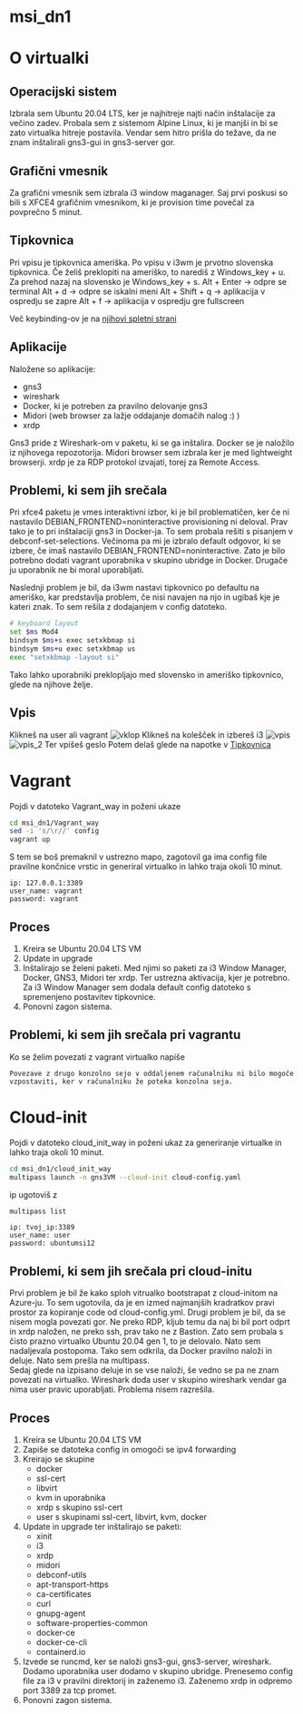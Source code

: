 # msi_dn1

# O virtualki

## Operacijski sistem
Izbrala sem Ubuntu 20.04 LTS, ker je najhitreje najti način inštalacije za večino zadev. 
Probala sem z sistemom Alpine Linux, ki je manjši in bi se zato virtualka hitreje postavila. Vendar sem hitro prišla do težave, da ne znam inštalirali gns3-gui in gns3-server gor.

## Grafični vmesnik
Za grafični vmesnik sem izbrala i3 window maganager. Saj prvi poskusi so bili s XFCE4 grafičnim vmesnikom, ki je provision time povečal za povprečno 5 minut.

## Tipkovnica
Pri vpisu je tipkovnica ameriška.
Po vpisu v i3wm je prvotno slovenska tipkovnica. Če želiš preklopiti na ameriško, to narediš z Windows_key + u. Za prehod nazaj na slovensko je Windows_key + s.
Alt + Enter -> odpre se terminal 
Alt + d -> odpre se iskalni meni
Alt + Shift + q -> aplikacija v ospredju se zapre
Alt + f -> aplikacija v ospredju gre fullscreen

Več keybinding-ov je na [njihovi spletni strani](https://i3wm.org/docs/userguide.html#_default_keybindings)

## Aplikacije
Naložene so aplikacije:
- gns3
- wireshark
- Docker, ki je potreben za pravilno delovanje gns3
- Midori (web browser za lažje oddajanje domačih nalog :) )
- xrdp

Gns3 pride z Wireshark-om v paketu, ki se ga inštalira. Docker se je naložilo iz njihovega repozotorija. Midori browser sem izbrala ker je med lightweight browserji.
xrdp je za RDP protokol izvajati, torej za Remote Access.

## Problemi, ki sem jih srečala
Pri xfce4 paketu je vmes interaktivni izbor, ki je bil problematičen, ker če ni nastavilo DEBIAN_FRONTEND=noninteractive provisioning ni deloval. Prav tako je to pri inštalaciji gns3 in Docker-ja. To sem probala rešiti s pisanjem v debconf-set-selections. Večinoma pa mi je izbralo default odgovor, ki se izbere, če imaš nastavilo DEBIAN_FRONTEND=noninteractive. Zato je bilo potrebno dodati vagrant uporabnika v skupino ubridge in Docker. Drugače ju uporabnik ne bi moral uporabljati. 

Naslednji problem je bil, da i3wm nastavi tipkovnico po defaultu na ameriško, kar predstavlja problem, če nisi navajen na njo in ugibaš kje je kateri znak. To sem rešila z dodajanjem v config datoteko.
```bash
# keyboard layout
set $ms Mod4
bindsym $ms+s exec setxkbmap si
bindsym $ms+u exec setxkbmap us
exec "setxkbmap -layout si"
```
Tako lahko uporabniki preklopljajo med slovensko in ameriško tipkovnico, glede na njihove želje. 

## Vpis
Klikneš na user ali vagrant
![vklop](/images/vklop.png)
Klikneš na kolešček in izbereš i3
![vpis](/images/vpis.png)
![vpis_2](/images/vpis_2.png)
Ter vpišeš geslo
Potem delaš glede na napotke v [Tipkovnica](#tipkovnica)


# Vagrant
Pojdi v datoteko Vagrant_way in poženi ukaze 
```bash
cd msi_dn1/Vagrant_way
sed -i 's/\r//' config
vagrant up
```
S tem se boš premaknil v ustrezno mapo, zagotovil ga ima config file pravilne končnice vrstic in generiral virtualko in lahko traja okoli 10 minut. 

```
ip: 127.0.0.1:3389
user_name: vagrant
password: vagrant
```
## Proces
1. Kreira se Ubuntu 20.04 LTS VM
2. Update in upgrade 
3. Inštalirajo se želeni paketi. Med njimi so paketi za i3 Window Manager, Docker, GNS3, Midori ter xrdp. Ter ustrezna aktivacija, kjer je potrebno. Za i3 Window Manager sem dodala default config datoteko s spremenjeno postavitev tipkovnice.
5. Ponovni zagon sistema.

## Problemi, ki sem jih srečala pri vagrantu

Ko se želim povezati z vagrant virtualko napiše
```
Povezave z drugo konzolno sejo v oddaljenem računalniku ni bilo mogoče vzpostaviti, ker v računalniku že poteka konzolna seja.
```

# Cloud-init
Pojdi v datoteko cloud_init_way in poženi ukaz za generiranje virtualke in lahko traja okoli 10 minut.
```bash
cd msi_dn1/cloud_init_way
multipass launch -n gns3VM --cloud-init cloud-config.yaml
```
ip ugotoviš z 
```bash
multipass list
```

```
ip: tvoj_ip:3389
user_name: user
password: ubuntumsi12
```

## Problemi, ki sem jih srečala pri cloud-initu
Prvi problem je bil že kako sploh vitrualko bootstrapat z cloud-initom na Azure-ju. To sem ugotovila, da je en izmed najmanjših kradratkov pravi prostor za kopiranje code od cloud-config.yml.
Drugi problem je bil, da se nisem mogla povezati gor. Ne preko RDP, kljub temu da naj bi bil port odprt in xrdp naložen, ne preko ssh, prav tako ne z Bastion. Zato sem probala s čisto prazno virtualko Ubuntu 20.04 gen 1, to je delovalo. Nato sem nadaljevala postopoma. Tako sem odkrila, da Docker pravilno naloži in deluje. Nato sem prešla na multipass.  
Sedaj glede na izpisano deluje in se vse naloži, še vedno se pa ne znam povezati na virtualko.
Wireshark doda user v skupino wireshark vendar ga nima user pravic uporabljati. Problema nisem razrešila.

## Proces
1. Kreira se Ubuntu 20.04 LTS VM
2. Zapiše se datoteka config in omogoči se ipv4 forwarding 
3. Kreirajo se skupine 
    - docker
    - ssl-cert
    - libvirt
    - kvm
    in uporabnika
    - xrdp s skupino ssl-cert 
    - user s skupinami ssl-cert, libvirt, kvm, docker
4. Update in upgrade ter inštalirajo se paketi:
    - xinit
    - i3
    - xrdp
    - midori
    - debconf-utils
    - apt-transport-https 
    - ca-certificates 
    - curl 
    - gnupg-agent
    - software-properties-common
    - docker-ce
    - docker-ce-cli
    - containerd.io
5. Izvede se runcmd, ker se naloži gns3-gui, gns3-server, wireshark. Dodamo uporabnika user dodamo v skupino ubridge. Prenesemo config file za i3 v pravilni direktorij in zaženemo i3. Zaženemo xrdp in odpremo port 3389 za tcp promet. 
6. Ponovni zagon sistema.
